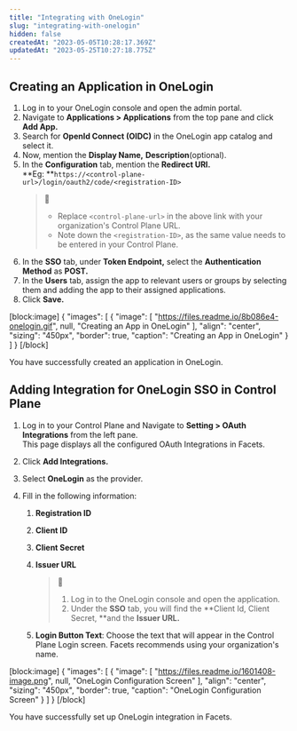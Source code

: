 ```yaml
---
title: "Integrating with OneLogin"
slug: "integrating-with-onelogin"
hidden: false
createdAt: "2023-05-05T10:28:17.369Z"
updatedAt: "2023-05-25T10:27:18.775Z"
---
```

## Creating an Application in OneLogin

1. Log in to your OneLogin console and open the admin portal.
2. Navigate to **Applications > Applications** from the top pane and click **Add App.**
3. Search for **OpenId Connect (OIDC)** in the OneLogin app catalog and select it.
4. Now, mention the **Display Name,** **Description**(optional).
5. In the **Configuration** tab, mention the **Redirect URI.**  
   **Eg: **`https://<control-plane-url>/login/oauth2/code/<registration-ID>`
   > 📘 
   > 
   > - Replace `<control-plane-url>` in the above link with your organization's Control Plane URL.
   > - Note down the `<registration-ID>`, as the same value needs to be entered in your Control Plane.
6. In the **SSO** tab, under **Token Endpoint,** select the **Authentication Method** as **POST.**
7. In the **Users** tab, assign the app to relevant users or groups by selecting them and adding the app to their assigned applications.
8. Click **Save.**

[block:image]
{
  "images": [
    {
      "image": [
        "https://files.readme.io/8b086e4-onelogin.gif",
        null,
        "Creating  an App in OneLogin"
      ],
      "align": "center",
      "sizing": "450px",
      "border": true,
      "caption": "Creating  an App in OneLogin"
    }
  ]
}
[/block]

You have successfully created an application in OneLogin.

## Adding Integration for OneLogin SSO in Control Plane

1. Log in to your Control Plane and Navigate to **Setting > OAuth Integrations** from the left pane.  
   This page displays all the configured OAuth Integrations in Facets.
2. Click **Add Integrations.**
3. Select **OneLogin** as the provider.
4. Fill in the following information:

   1. **Registration ID**

   2. **Client ID**

   3. **Client Secret**

   4. **Issuer URL**
      > 📘 
      > 
      > 1. Log in to the OneLogin console and open the application.
      > 2. Under the **SSO** tab, you will find the **Client Id, Client Secret, **and the **Issuer URL.**

   5. **Login Button Text**: Choose the text that will appear in the Control Plane Login screen. Facets recommends using your organization's name.

[block:image]
{
  "images": [
    {
      "image": [
        "https://files.readme.io/1601408-image.png",
        null,
        "OneLogin Configuration Screen"
      ],
      "align": "center",
      "sizing": "450px",
      "border": true,
      "caption": "OneLogin Configuration Screen"
    }
  ]
}
[/block]

You have successfully set up OneLogin integration in Facets.